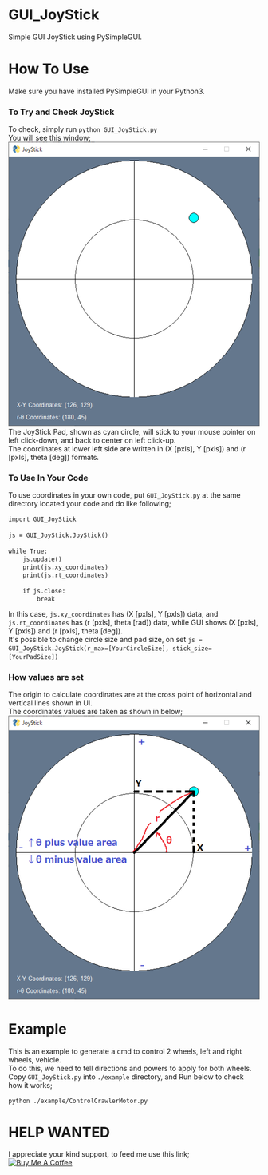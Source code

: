 # GUI_JoyStick
Simple GUI JoyStick using PySimpleGUI.

# How To Use
Make sure you have installed PySimpleGUI in your Python3.
### To Try and Check JoyStick
To check, simply run `python GUI_JoyStick.py`  
You will see this window;  
![UI_image](https://raw.githubusercontent.com/AiueoABC/GUI_JoyStick/main/UI_image/JoyStickUI.bmp)  
The JoyStick Pad, shown as cyan circle, will stick to your mouse pointer on left click-down, 
and back to center on left click-up.  
The coordinates at lower left side are written in (X [pxls], Y [pxls]) and (r [pxls], theta [deg]) formats.

### To Use In Your Code
To use coordinates in your own code, put `GUI_JoyStick.py` at the same directory located your code and do like following;  
```
import GUI_JoyStick

js = GUI_JoyStick.JoyStick()

while True:
    js.update()
    print(js.xy_coordinates)
    print(js.rt_coordinates)
    
    if js.close:
        break
```
In this case, `js.xy_coordinates` has (X [pxls], Y [pxls]) data, and `js.rt_coordinates` has (r [pxls], theta [rad]) data, 
while GUI shows (X [pxls], Y [pxls]) and (r [pxls], theta [deg]).  
It's possible to change circle size and pad size, on set `js = GUI_JoyStick.JoyStick(r_max=[YourCircleSize], stick_size=[YourPadSize])`
### How values are set
The origin to calculate coordinates are at the cross point of horizontal and vertical lines shown in UI.  
The coordinates values are taken as shown in below;  
![UI_image](https://raw.githubusercontent.com/AiueoABC/GUI_JoyStick/main/UI_image/JoyStickUI_CoordinatesSystem.bmp)
# Example
This is an example to generate a cmd to control 2 wheels, left and right wheels, vehicle.  
To do this, we need to tell directions and powers to apply for both wheels.  
Copy `GUI_JoyStick.py` into `./example` directory, and Run below to check how it works;  
```
python ./example/ControlCrawlerMotor.py
```

# HELP WANTED
I appreciate your kind support, to feed me use this link;  
<a href="https://www.buymeacoffee.com/aiueoabc" target="_blank"><img src="https://cdn.buymeacoffee.com/buttons/default-orange.png" alt="Buy Me A Coffee" height="41" width="174"></a>
